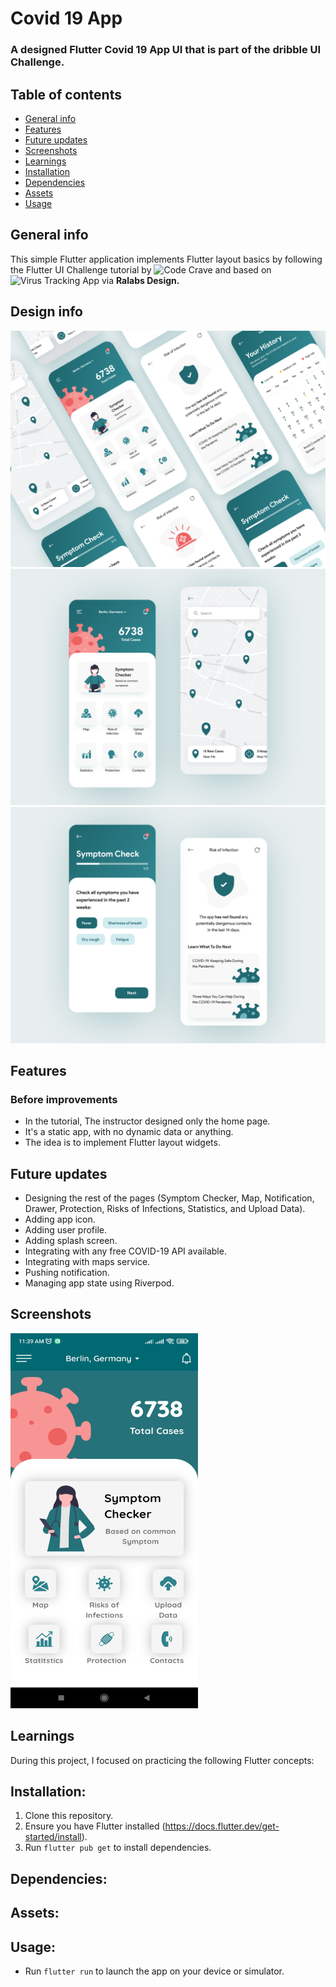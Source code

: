 # Covid 19 App
### A designed Flutter Covid 19 App UI that is part of the dribble UI Challenge.

## Table of contents
* [General info](#general-info)
* [Features](#features)
* [Future updates](#future-updates)
* [Screenshots](#screenshots)
* [Learnings](#learnings)
* [Installation](#installation)
* [Dependencies](#dependencies)
* [Assets](#assets)
* [Usage](#usage)

## General info
This simple Flutter application implements Flutter layout basics by following the Flutter UI Challenge tutorial by ![Code Crave]([https://www.youtube.com/watch?v=UEdaqi0jBhA&t=13s]) and based on ![Virus Tracking App](https://dribbble.com/shots/11836363-Virus-Tracking-App) via **Ralabs Design.**

## Design info
<img src="https://github.com/AGreynoon/covid_19/blob/main/screenshots/covid19_design01.png"/> 
<img src="https://github.com/AGreynoon/covid_19/blob/main/screenshots/covid19_design02.png"/>
<img src="https://github.com/AGreynoon/covid_19/blob/main/screenshots/covid19_design03.png"/>

## Features
### Before improvements
* In the tutorial, The instructor designed only the home page.
* It's a static app, with no dynamic data or anything.
* The idea is to implement Flutter layout widgets.
  
## Future updates
- Designing the rest of the pages (Symptom Checker, Map, Notification, Drawer, Protection, Risks of Infections, Statistics, and Upload Data).
- Adding app icon.
- Adding user profile.
- Adding splash screen.
- Integrating with any free COVID-19 API available.
- Integrating with maps service.
- Pushing notification.
- Managing app state using Riverpod.

## Screenshots
<img src="https://github.com/AGreynoon/covid_19/blob/main/screenshots/Screenshot_home.jpg" width="300" height="600"/>

## Learnings
During this project, I focused on practicing the following Flutter concepts:


## Installation:
1. Clone this repository.
2. Ensure you have Flutter installed (https://docs.flutter.dev/get-started/install).
3. Run `flutter pub get` to install dependencies.


## Dependencies:


## Assets:


## Usage:
* Run `flutter run` to launch the app on your device or simulator.
